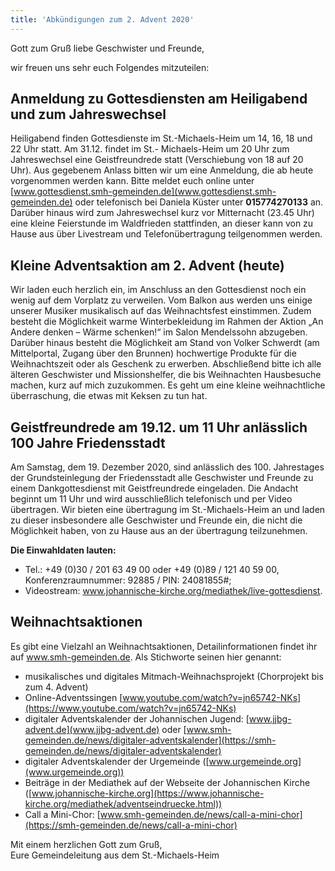 ```yaml
---
title: 'Abkündigungen zum 2. Advent 2020'
---
```


Gott zum Gruß liebe Geschwister und Freunde,

wir freuen uns sehr euch Folgendes mitzuteilen:


## Anmeldung zu Gottesdiensten am Heiligabend und zum Jahreswechsel
Heiligabend finden Gottesdienste im St.-Michaels-Heim um 14, 16, 18 und 22 Uhr statt. Am 31.12. findet im St.- Michaels-Heim um 20 Uhr zum Jahreswechsel eine Geistfreundrede statt (Verschiebung von 18 auf 20 Uhr). Aus gegebenem Anlass bitten wir um eine Anmeldung, die ab heute vorgenommen werden kann. Bitte meldet euch online unter [www.gottesdienst.smh-gemeinden.de](www.gottesdienst.smh-gemeinden.de) oder telefonisch bei Daniela Küster unter **015774270133** an.
Darüber hinaus wird zum Jahreswechsel kurz vor Mitternacht (23.45 Uhr) eine kleine Feierstunde im Waldfrieden stattfinden, an dieser kann von zu Hause aus über Livestream und Telefonübertragung teilgenommen werden.

## Kleine Adventsaktion am 2. Advent (heute)
Wir laden euch herzlich ein, im Anschluss an den Gottesdienst noch ein wenig auf dem Vorplatz zu verweilen. Vom Balkon aus werden uns einige unserer Musiker musikalisch auf das Weihnachtsfest einstimmen. Zudem besteht die Möglichkeit warme Winterbekleidung im Rahmen der Aktion „An Andere denken – Wärme schenken!“ im Salon Mendelssohn abzugeben. Darüber hinaus besteht die Möglichkeit am Stand von Volker Schwerdt (am Mittelportal, Zugang über den Brunnen) hochwertige Produkte für die Weihnachtszeit oder als Geschenk zu erwerben. Abschließend bitte ich alle älteren Geschwister und Missionshelfer, die bis Weihnachten Hausbesuche machen, kurz auf mich zuzukommen. Es geht um eine kleine weihnachtliche überraschung, die etwas mit Keksen zu tun hat.

## Geistfreundrede am 19.12. um 11 Uhr anlässlich 100 Jahre Friedensstadt
Am Samstag, dem 19. Dezember 2020, sind anlässlich des 100. Jahrestages der Grundsteinlegung der Friedensstadt alle Geschwister und Freunde zu einem Dankgottesdienst mit Geistfreundrede eingeladen. Die Andacht beginnt um 11 Uhr und wird ausschließlich telefonisch und per Video übertragen. Wir bieten eine übertragung im St.-Michaels-Heim an und laden zu dieser insbesondere alle Geschwister und Freunde ein, die nicht die Möglichkeit haben, von zu Hause aus an der übertragung teilzunehmen.

**Die Einwahldaten lauten:**
* Tel.: +49 (0)30 / 201 63 49 00 oder +49 (0)89 / 121 40 59 00, Konferenzraumnummer: 92885 / PIN: 24081855#;
* Videostream: www.johannische-kirche.org/mediathek/live-gottesdienst.

## Weihnachtsaktionen
Es gibt eine Vielzahl an Weihnachtsaktionen, Detailinformationen findet ihr auf www.smh-gemeinden.de. Als Stichworte seinen hier genannt:
* musikalisches und digitales Mitmach-Weihnachsprojekt (Chorprojekt bis zum 4. Advent)
* Online-Adventssingen [www.youtube.com/watch?v=jn65742-NKs](https://www.youtube.com/watch?v=jn65742-NKs)
* digitaler Adventskalender der Johannischen Jugend: [www.jjbg-advent.de](www.jjbg-advent.de) oder [www.smh-gemeinden.de/news/digitaler-adventskalender](https://smh-gemeinden.de/news/digitaler-adventskalender)
* digitaler Adventskalender der Urgemeinde ([www.urgemeinde.org](www.urgemeinde.org))
* Beiträge in der Mediathek auf der Webseite der Johannischen Kirche ([www.johannische-kirche.org](https://www.johannische-kirche.org/mediathek/adventseindruecke.html))
* Call a Mini-Chor: [www.smh-gemeinden.de/news/call-a-mini-chor](https://smh-gemeinden.de/news/call-a-mini-chor)


Mit einem herzlichen Gott zum Gruß,<br>
Eure Gemeindeleitung aus dem St.-Michaels-Heim